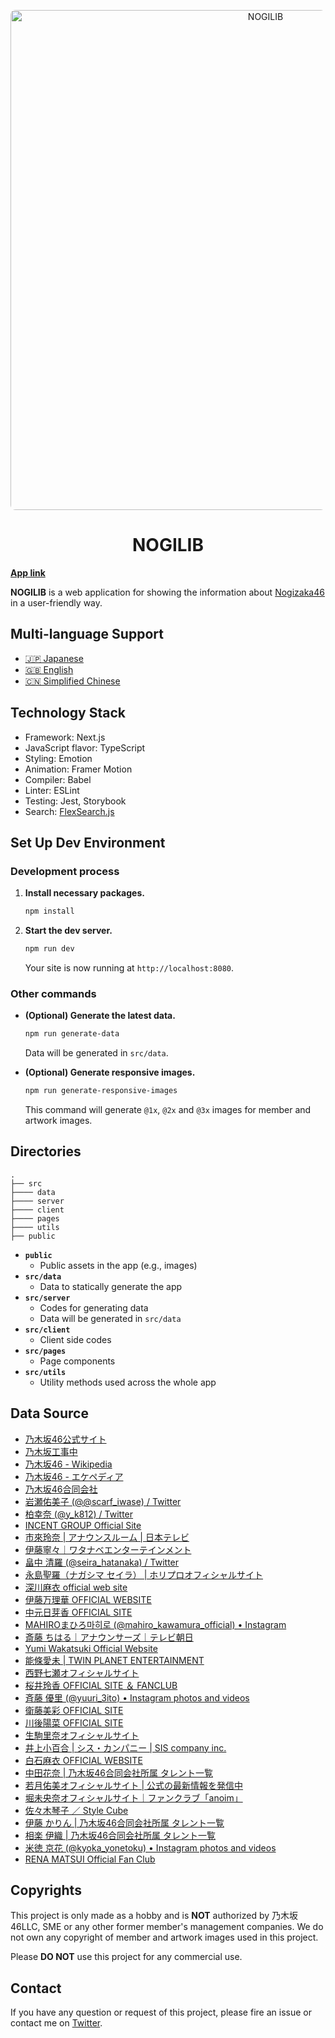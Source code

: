 <p align="center">
  <a href="https://nogilib.com">
    <img alt="NOGILIB" src="https://raw.githubusercontent.com/shawnrivers/nogilib/main/public/images/design/preview.jpg" width="800" style="border-radius: 8px" />
  </a>
</p>
<h1 align="center">
  NOGILIB
</h1>

**[App link](https://nogilib.com)**

**NOGILIB** is a web application for showing the information about [Nogizaka46](http://www.nogizaka46.com/) in a user-friendly way.

## Multi-language Support

- [🇯🇵 Japanese](https://nogilib.com)
- [🇬🇧 English](https://nogilib.com/en)
- [🇨🇳 Simplified Chinese](https://nogilib.com/zh)

## Technology Stack

- Framework: Next.js
- JavaScript flavor: TypeScript
- Styling: Emotion
- Animation: Framer Motion
- Compiler: Babel
- Linter: ESLint
- Testing: Jest, Storybook
- Search: [FlexSearch.js](https://github.com/nextapps-de/flexsearch)

## Set Up Dev Environment

### Development process

1. **Install necessary packages.**

    ```sh
    npm install
    ```

2. **Start the dev server.**

    ```sh
    npm run dev
    ```

    Your site is now running at `http://localhost:8080`.

### Other commands

- **(Optional) Generate the latest data.**

    ```sh
    npm run generate-data
    ```

    Data will be generated in `src/data`.

- **(Optional) Generate responsive images.**

    ```sh
    npm run generate-responsive-images
    ```

    This command will generate `@1x`, `@2x` and `@3x` images for member and artwork images.


## Directories

    .
    ├── src
    ├──── data
    ├──── server
    ├──── client
    ├──── pages
    ├──── utils
    ├── public

- **`public`**
  - Public assets in the app (e.g., images)
- **`src/data`**
  - Data to statically generate the app
- **`src/server`**
  - Codes for generating data
  - Data will be generated in `src/data`
- **`src/client`**
  - Client side codes
- **`src/pages`**
  - Page components
- **`src/utils`**
  - Utility methods used across the whole app

## Data Source

- [乃木坂46公式サイト](https://www.nogizaka46.com/)
- [乃木坂工事中](https://tv-aichi.co.jp/nogi-kou/)
- [乃木坂46 - Wikipedia](https://ja.wikipedia.org/wiki/乃木坂46)
- [乃木坂46 - エケペディア](https://48pedia.org/乃木坂46)
- [乃木坂46合同会社](https://n46llc.com/)
- [岩瀬佑美子 (@@scarf_iwase) / Twitter](https://twitter.com/scarf_iwase/)
- [柏幸奈 (@y_k812) / Twitter](https://twitter.com/y_k812/)
- [INCENT GROUP Official Site](https://incent.jp/idea/model/miyazawa/)
- [市來玲奈 | アナウンスルーム | 日本テレビ](http://www.ntv.co.jp/announcer/profile/r_ichiki.html)
- [伊藤寧々｜ワタナベエンターテインメント](https://www.watanabepro.co.jp/mypage/61000049/)
- [畠中 清羅 (@seira_hatanaka) / Twitter](https://twitter.com/seira_hatanaka)
- [永島聖羅（ナガシマ セイラ） | ホリプロオフィシャルサイト](https://www.horipro.co.jp/nagashimaseira/)
- [深川麻衣 official web site](https://fukagawamai.com/)
- [伊藤万理華 OFFICIAL WEBSITE](https://itomarika.com/)
- [中元日芽香 OFFICIAL SITE](https://nakamotohimeka.com/)
- [MAHIROまひろ마히로 (@mahiro_kawamura_official) • Instagram](https://www.instagram.com/mahiro_kawamura_official/)
- [斎藤 ちはる｜アナウンサーズ｜テレビ朝日](https://www.tv-asahi.co.jp/announcer/personal/women/saito/)
- [Yumi Wakatsuki Official Website](https://yumiwakatsuki.com/)
- [能條愛未 | TWIN PLANET ENTERTAINMENT](https://www.tp-e.jp/noujo-ami/)
- [西野七瀬オフィシャルサイト](https://nishinonanase.com/)
- [桜井玲香 OFFICIAL SITE ＆ FANCLUB](https://reikasakurai.com/)
- [斉藤 優里 (@yuuri_3ito) • Instagram photos and videos](https://www.instagram.com/yuuri_3ito/)
- [衛藤美彩 OFFICIAL SITE](https://etomisa.jp/)
- [川後陽菜 OFFICIAL SITE](https://kawagopro.com/)
- [生駒里奈オフィシャルサイト](https://ikomarina.com/)
- [井上小百合 | シス・カンパニー | SIS company inc.](https://www.siscompany.com/management/artist.php?id=30)
- [白石麻衣 OFFICIAL WEBSITE](https://maishiraishi-official.com/)
- [中田花奈 | 乃木坂46合同会社所属 タレント一覧](https://n46llc.com/s/m00/artist/13)
- [若月佑美オフィシャルサイト | 公式の最新情報を発信中](https://yumiwakatsuki.com/)
- [堀未央奈オフィシャルサイト｜ファンクラブ「anoim」](https://hori-miona.com/)
- [佐々木琴子 ／ Style Cube](http://stylecube.jp/talents/kotoko/index.html)
- [伊藤 かりん | 乃木坂46合同会社所属 タレント一覧](https://n46llc.com/s/m00/artist/2)
- [相楽 伊織 | 乃木坂46合同会社所属 タレント一覧](https://n46llc.com/s/m00/artist/5)
- [米徳 京花 (@kyoka_yonetoku) • Instagram photos and videos](https://www.instagram.com/kyoka_yonetoku/)
- [RENA MATSUI Official Fan Club]('https://matsuirena.club/')

## Copyrights

This project is only made as a hobby and is **NOT** authorized by 乃木坂46LLC, SME or any other former member's management companies.
We do not own any copyright of member and artwork images used in this project.

Please **DO NOT** use this project for any commercial use.

## Contact

If you have any question or request of this project, please fire an issue or contact me on [Twitter](https://twitter.com/yuxiao_he).
